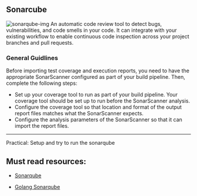 ## Sonarcube

![sonarqube-img](https://docs.sonarqube.org/latest/images/dev-cycle.png)
An automatic code review tool to detect bugs, vulnerabilities, and code smells in your code. It can integrate with your existing workflow to enable continuous code inspection across your project branches and pull requests.

### General Guidlines

Before importing test coverage and execution reports, you need to have the appropriate SonarScanner configured as part of your build pipeline. Then, complete the following steps:

- Set up your coverage tool to run as part of your build pipeline. Your coverage tool should be set up to run before the SonarScanner analysis.
- Configure the coverage tool so that location and format of the output report files matches what the SonarScanner expects.
- Configure the analysis parameters of the SonarScanner so that it can import the report files.

---

Practical: Setup and try to run the sonarqube

## Must read resources:

- [Sonarqube](https://www.sonarqube.org/)

- [Golang Sonarqube](https://docs.sonarqube.org/latest/analysis/languages/go/)
